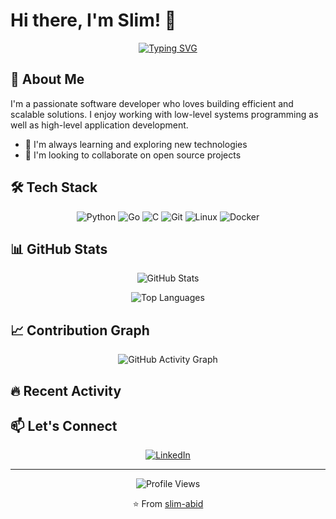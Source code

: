 # Hi there, I'm Slim! 👋

<div align="center">
  
  [![Typing SVG](https://readme-typing-svg.herokuapp.com?font=Fira+Code&pause=1000&width=435&lines=IoT+Enthusiast;Software+Developer)](https://git.io/typing-svg)
  
</div>

## 🚀 About Me

I'm a passionate software developer who loves building efficient and scalable solutions. I enjoy working with low-level systems programming as well as high-level application development.

- 🌱 I'm always learning and exploring new technologies
- 👯 I'm looking to collaborate on open source projects

## 🛠️ Tech Stack

<div align="center">

![Python](https://img.shields.io/badge/Python-3776AB?style=for-the-badge&logo=python&logoColor=white)
![Go](https://img.shields.io/badge/Go-00ADD8?style=for-the-badge&logo=go&logoColor=white)
![C](https://img.shields.io/badge/C-00599C?style=for-the-badge&logo=c&logoColor=white)
![Git](https://img.shields.io/badge/Git-F05032?style=for-the-badge&logo=git&logoColor=white)
![Linux](https://img.shields.io/badge/Linux-FCC624?style=for-the-badge&logo=linux&logoColor=black)
![Docker](https://img.shields.io/badge/Docker-2496ED?style=for-the-badge&logo=docker&logoColor=white)

</div>

## 📊 GitHub Stats

<div align="center">
  
  ![GitHub Stats](https://github-readme-stats.vercel.app/api?username=slim-abid&show_icons=true&theme=radical&hide_border=true&count_private=true)
  
  ![Top Languages](https://github-readme-stats.vercel.app/api/top-langs/?username=slim-abid&layout=compact&theme=radical&hide_border=true&langs_count=8)

</div>

## 📈 Contribution Graph

<div align="center">
  
  ![GitHub Activity Graph](https://github-readme-activity-graph.vercel.app/graph?username=slim-abid&bg_color=0d1117&color=5BCDEC&line=5BCDEC&point=FFFFFF&hide_border=true)
  
</div>

## 🔥 Recent Activity

<!--START_SECTION:activity-->
<!--END_SECTION:activity-->

## 📫 Let's Connect

<div align="center">
  
  [![LinkedIn](https://img.shields.io/badge/LinkedIn-0077B5?style=for-the-badge&logo=linkedin&logoColor=white)](https://linkedin.com/in/slim--abid)
  
</div>

---

<div align="center">
  
  ![Profile Views](https://komarev.com/ghpvc/?username=slim-abid&label=Profile%20views&color=0e75b6&style=flat)
  
  ⭐️ From [slim-abid](https://github.com/slim-abid)
  
</div>
